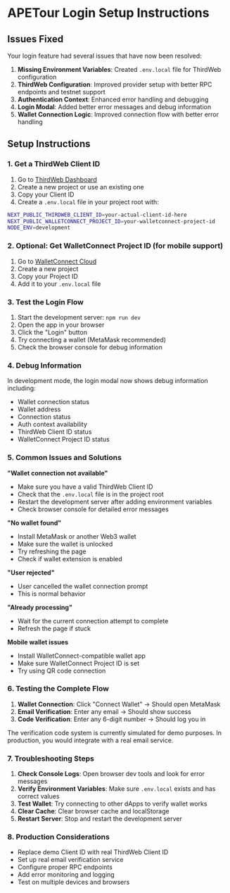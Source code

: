 # APETour Login Setup Instructions

## Issues Fixed

Your login feature had several issues that have now been resolved:

1. **Missing Environment Variables**: Created `.env.local` file for ThirdWeb configuration
2. **ThirdWeb Configuration**: Improved provider setup with better RPC endpoints and testnet support
3. **Authentication Context**: Enhanced error handling and debugging
4. **Login Modal**: Added better error messages and debug information
5. **Wallet Connection Logic**: Improved connection flow with better error handling

## Setup Instructions

### 1. Get a ThirdWeb Client ID

1. Go to [ThirdWeb Dashboard](https://thirdweb.com/dashboard)
2. Create a new project or use an existing one
3. Copy your Client ID
4. Create a `.env.local` file in your project root with:

```bash
NEXT_PUBLIC_THIRDWEB_CLIENT_ID=your-actual-client-id-here
NEXT_PUBLIC_WALLETCONNECT_PROJECT_ID=your-walletconnect-project-id
NODE_ENV=development
```

### 2. Optional: Get WalletConnect Project ID (for mobile support)

1. Go to [WalletConnect Cloud](https://cloud.walletconnect.com/)
2. Create a new project
3. Copy your Project ID
4. Add it to your `.env.local` file

### 3. Test the Login Flow

1. Start the development server: `npm run dev`
2. Open the app in your browser
3. Click the "Login" button
4. Try connecting a wallet (MetaMask recommended)
5. Check the browser console for debug information

### 4. Debug Information

In development mode, the login modal now shows debug information including:
- Wallet connection status
- Wallet address
- Connection status
- Auth context availability
- ThirdWeb Client ID status
- WalletConnect Project ID status

### 5. Common Issues and Solutions

**"Wallet connection not available"**
- Make sure you have a valid ThirdWeb Client ID
- Check that the `.env.local` file is in the project root
- Restart the development server after adding environment variables
- Check browser console for detailed error messages

**"No wallet found"**
- Install MetaMask or another Web3 wallet
- Make sure the wallet is unlocked
- Try refreshing the page
- Check if wallet extension is enabled

**"User rejected"**
- User cancelled the wallet connection prompt
- This is normal behavior

**"Already processing"**
- Wait for the current connection attempt to complete
- Refresh the page if stuck

**Mobile wallet issues**
- Install WalletConnect-compatible wallet app
- Make sure WalletConnect Project ID is set
- Try using QR code connection

### 6. Testing the Complete Flow

1. **Wallet Connection**: Click "Connect Wallet" → Should open MetaMask
2. **Email Verification**: Enter any email → Should show success
3. **Code Verification**: Enter any 6-digit number → Should log you in

The verification code system is currently simulated for demo purposes. In production, you would integrate with a real email service.

### 7. Troubleshooting Steps

1. **Check Console Logs**: Open browser dev tools and look for error messages
2. **Verify Environment Variables**: Make sure `.env.local` exists and has correct values
3. **Test Wallet**: Try connecting to other dApps to verify wallet works
4. **Clear Cache**: Clear browser cache and localStorage
5. **Restart Server**: Stop and restart the development server

### 8. Production Considerations

- Replace demo Client ID with real ThirdWeb Client ID
- Set up real email verification service
- Configure proper RPC endpoints
- Add error monitoring and logging
- Test on multiple devices and browsers


